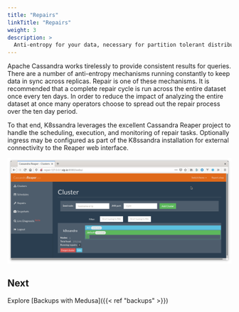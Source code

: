 ```yaml
---
title: "Repairs"
linkTitle: "Repairs"
weight: 3
description: >
  Anti-entropy for your data, necessary for partition tolerant distributed systems.
---
```


Apache Cassandra works tirelessly to provide consistent results for queries.
There are a number of anti-entropy mechanisms running constantly to keep data in
sync across replicas. Repair is one of these mechanisms. It is recommended that
a complete repair cycle is run across the entire dataset once every ten days. In
order to reduce the impact of analyzing the entire dataset at once many
operators choose to spread out the repair process over the ten day period.

To that end, K8ssandra leverages the excellent Cassandra Reaper project to
handle the scheduling, execution, and monitoring of repair tasks. Optionally
ingress may be configured as part of the K8ssandra installation for external
connectivity to the Reaper web interface.

![Reaper UI](reaper-ui.png)

## Next

Explore [Backups with Medusa]({{< ref "backups" >}})
